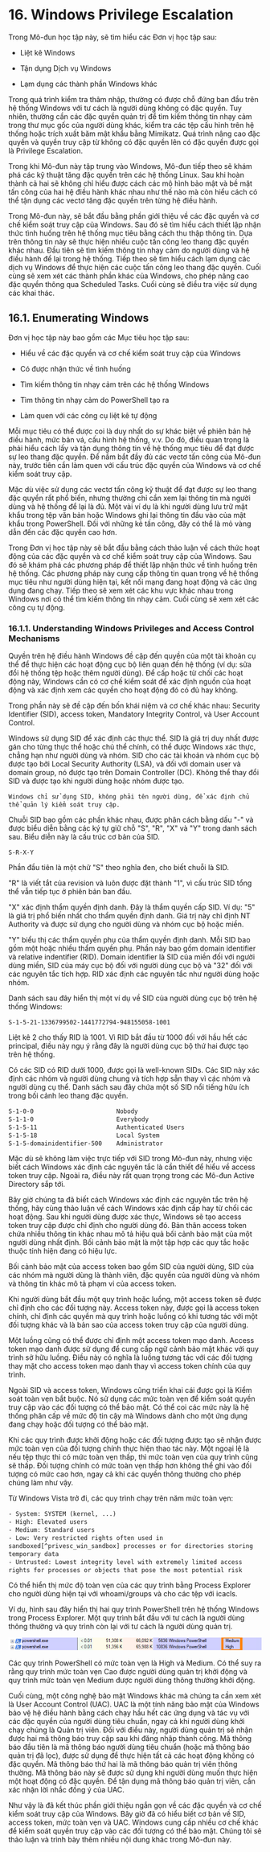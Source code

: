# 16. Windows Privilege Escalation

Trong Mô-đun học tập này, sẽ tìm hiểu các Đơn vị học tập sau:

- Liệt kê Windows

- Tận dụng Dịch vụ Windows

- Lạm dụng các thành phần Windows khác

Trong quá trình kiểm tra thâm nhập, thường có được chỗ đứng ban đầu trên hệ thống Windows với tư cách là người dùng không có đặc quyền. Tuy nhiên, thường cần các đặc quyền quản trị để tìm kiếm thông tin nhạy cảm trong thư mục gốc của người dùng khác, kiểm tra các tệp cấu hình trên hệ thống hoặc trích xuất băm mật khẩu bằng Mimikatz. Quá trình nâng cao đặc quyền và quyền truy cập từ không có đặc quyền lên có đặc quyền được gọi là Privilege Escalation.

Trong khi Mô-đun này tập trung vào Windows, Mô-đun tiếp theo sẽ khám phá các kỹ thuật tăng đặc quyền trên các hệ thống Linux. Sau khi hoàn thành cả hai sẽ không chỉ hiểu được cách các mô hình bảo mật và bề mặt tấn công của hai hệ điều hành khác nhau như thế nào mà còn hiểu cách có thể tận dụng các vectơ tăng đặc quyền trên từng hệ điều hành.

Trong Mô-đun này, sẽ bắt đầu bằng phần giới thiệu về các đặc quyền và cơ chế kiểm soát truy cập của Windows. Sau đó sẽ tìm hiểu cách thiết lập nhận thức tình huống trên hệ thống mục tiêu bằng cách thu thập thông tin. Dựa trên thông tin này sẽ thực hiện nhiều cuộc tấn công leo thang đặc quyền khác nhau. Đầu tiên sẽ tìm kiếm thông tin nhạy cảm do người dùng và hệ điều hành để lại trong hệ thống. Tiếp theo sẽ tìm hiểu cách lạm dụng các dịch vụ Windows để thực hiện các cuộc tấn công leo thang đặc quyền. Cuối cùng sẽ xem xét các thành phần khác của Windows, cho phép nâng cao đặc quyền thông qua Scheduled Tasks. Cuối cùng sẽ điều tra việc sử dụng các khai thác.

## 16.1. Enumerating Windows

Đơn vị học tập này bao gồm các Mục tiêu học tập sau:

- Hiểu về các đặc quyền và cơ chế kiểm soát truy cập của Windows

- Có được nhận thức về tình huống

- Tìm kiếm thông tin nhạy cảm trên các hệ thống Windows

- Tìm thông tin nhạy cảm do PowerShell tạo ra

- Làm quen với các công cụ liệt kê tự động

Mỗi mục tiêu có thể được coi là duy nhất do sự khác biệt về phiên bản hệ điều hành, mức bản vá, cấu hình hệ thống, v.v. Do đó, điều quan trọng là phải hiểu cách lấy và tận dụng thông tin về hệ thống mục tiêu để đạt được sự leo thang đặc quyền. Để nắm bắt đầy đủ các vectơ tấn công của Mô-đun này, trước tiên cần làm quen với cấu trúc đặc quyền của Windows và cơ chế kiểm soát truy cập.

Mặc dù việc sử dụng các vectơ tấn công kỹ thuật để đạt được sự leo thang đặc quyền rất phổ biến, nhưng thường chỉ cần xem lại thông tin mà người dùng và hệ thống để lại là đủ. Một vài ví dụ là khi người dùng lưu trữ mật khẩu trong tệp văn bản hoặc Windows ghi lại thông tin đầu vào của mật khẩu trong PowerShell. Đối với những kẻ tấn công, đây có thể là mỏ vàng dẫn đến các đặc quyền cao hơn.

Trong Đơn vị học tập này sẽ bắt đầu bằng cách thảo luận về cách thức hoạt động của các đặc quyền và cơ chế kiểm soát truy cập của Windows. Sau đó sẽ khám phá các phương pháp để thiết lập nhận thức về tình huống trên hệ thống. Các phương pháp này cung cấp thông tin quan trọng về hệ thống mục tiêu như người dùng hiện tại, kết nối mạng đang hoạt động và các ứng dụng đang chạy. Tiếp theo sẽ xem xét các khu vực khác nhau trong Windows nơi có thể tìm kiếm thông tin nhạy cảm. Cuối cùng sẽ xem xét các công cụ tự động.

### 16.1.1. Understanding Windows Privileges and Access Control Mechanisms

Quyền trên hệ điều hành Windows đề cập đến quyền của một tài khoản cụ thể để thực hiện các hoạt động cục bộ liên quan đến hệ thống (ví dụ: sửa đổi hệ thống tệp hoặc thêm người dùng). Để cấp hoặc từ chối các hoạt động này, Windows cần có cơ chế kiểm soát để xác định nguồn của hoạt động và xác định xem các quyền cho hoạt động đó có đủ hay không.

Trong phần này sẽ đề cập đến bốn khái niệm và cơ chế khác nhau: Security Identifier (SID), access token, Mandatory Integrity Control, và User Account Control.

Windows sử dụng SID để xác định các thực thể. SID là giá trị duy nhất được gán cho từng thực thể hoặc chủ thể chính, có thể được Windows xác thực, chẳng hạn như người dùng và nhóm. SID cho các tài khoản và nhóm cục bộ được tạo bởi Local Security Authority (LSA), và đối với domain user và domain group, nó được tạo trên Domain Controller (DC). Không thể thay đổi SID và được tạo khi người dùng hoặc nhóm được tạo.

```
Windows chỉ sử dụng SID, không phải tên người dùng, để xác định chủ thể quản lý kiểm soát truy cập.
```

Chuỗi SID bao gồm các phần khác nhau, được phân cách bằng dấu "-" và được biểu diễn bằng các ký tự giữ chỗ "S", "R", "X" và "Y" trong danh sách sau. Biểu diễn này là cấu trúc cơ bản của SID.

```
S-R-X-Y
```

Phần đầu tiên là một chữ "S" theo nghĩa đen, cho biết chuỗi là SID.

"R" là viết tắt của revision và luôn được đặt thành "1", vì cấu trúc SID tổng thể vẫn tiếp tục ở phiên bản ban đầu.

"X" xác định thẩm quyền định danh. Đây là thẩm quyền cấp SID. Ví dụ: "5" là giá trị phổ biến nhất cho thẩm quyền định danh. Giá trị này chỉ định NT Authority và được sử dụng cho người dùng và nhóm cục bộ hoặc miền.

"Y" biểu thị các thẩm quyền phụ của thẩm quyền định danh. Mỗi SID bao gồm một hoặc nhiều thẩm quyền phụ. Phần này bao gồm domain identifier và relative indentifier (RID). Domain identifier là SID của miền đối với người dùng miền, SID của máy cục bộ đối với người dùng cục bộ và "32" đối với các nguyên tắc tích hợp. RID xác định các nguyên tắc như người dùng hoặc nhóm.

Danh sách sau đây hiển thị một ví dụ về SID của người dùng cục bộ trên hệ thống Windows:

```
S-1-5-21-1336799502-1441772794-948155058-1001
```

Liệt kê 2 cho thấy RID là 1001. Vì RID bắt đầu từ 1000 đối với hầu hết các principal, điều này ngụ ý rằng đây là người dùng cục bộ thứ hai được tạo trên hệ thống.

Có các SID có RID dưới 1000, được gọi là well-known SIDs. Các SID này xác định các nhóm và người dùng chung và tích hợp sẵn thay vì các nhóm và người dùng cụ thể. Danh sách sau đây chứa một số SID nổi tiếng hữu ích trong bối cảnh leo thang đặc quyền.

```
S-1-0-0                       Nobody        
S-1-1-0	                      Everybody
S-1-5-11                      Authenticated Users
S-1-5-18                      Local System
S-1-5-domainidentifier-500    Administrator
```

Mặc dù sẽ không làm việc trực tiếp với SID trong Mô-đun này, nhưng việc biết cách Windows xác định các nguyên tắc là cần thiết để hiểu về access token truy cập. Ngoài ra, điều này rất quan trọng trong các Mô-đun Active Directory sắp tới.

Bây giờ chúng ta đã biết cách Windows xác định các nguyên tắc trên hệ thống, hãy cùng thảo luận về cách Windows xác định cấp hay từ chối các hoạt động. Sau khi người dùng được xác thực, Windows sẽ tạo access token truy cập được chỉ định cho người dùng đó. Bản thân access token chứa nhiều thông tin khác nhau mô tả hiệu quả bối cảnh bảo mật của một người dùng nhất định. Bối cảnh bảo mật là một tập hợp các quy tắc hoặc thuộc tính hiện đang có hiệu lực.

Bối cảnh bảo mật của access token bao gồm SID của người dùng, SID của các nhóm mà người dùng là thành viên, đặc quyền của người dùng và nhóm và thông tin khác mô tả phạm vi của access token.

Khi người dùng bắt đầu một quy trình hoặc luồng, một access token sẽ được chỉ định cho các đối tượng này. Access token này, được gọi là access token chính, chỉ định các quyền mà quy trình hoặc luồng có khi tương tác với một đối tượng khác và là bản sao của access token truy cập của người dùng.

Một luồng cũng có thể được chỉ định một access token mạo danh. Access token mạo danh được sử dụng để cung cấp ngữ cảnh bảo mật khác với quy trình sở hữu luồng. Điều này có nghĩa là luồng tương tác với các đối tượng thay mặt cho access token mạo danh thay vì access token chính của quy trình.

Ngoài SID và access token, Windows cũng triển khai cái được gọi là Kiểm soát toàn vẹn bắt buộc. Nó sử dụng các mức toàn vẹn để kiểm soát quyền truy cập vào các đối tượng có thể bảo mật. Có thể coi các mức này là hệ thống phân cấp về mức độ tin cậy mà Windows dành cho một ứng dụng đang chạy hoặc đối tượng có thể bảo mật.

Khi các quy trình được khởi động hoặc các đối tượng được tạo sẽ nhận được mức toàn vẹn của đối tượng chính thực hiện thao tác này. Một ngoại lệ là nếu tệp thực thi có mức toàn vẹn thấp, thì mức toàn vẹn của quy trình cũng sẽ thấp. Đối tượng chính có mức toàn vẹn thấp hơn không thể ghi vào đối tượng có mức cao hơn, ngay cả khi các quyền thông thường cho phép chúng làm như vậy.

Từ Windows Vista trở đi, các quy trình chạy trên năm mức toàn vẹn:

```
- System: SYSTEM (kernel, ...)
- High: Elevated users
- Medium: Standard users
- Low: Very restricted rights often used in sandboxed[^privesc_win_sandbox] processes or for directories storing temporary data
- Untrusted: Lowest integrity level with extremely limited access rights for processes or objects that pose the most potential risk
```

Có thể hiển thị mức độ toàn vẹn của các quy trình bằng Process Explorer cho người dùng hiện tại với whoami/groups và cho các tệp với icacls.

Ví dụ, hình sau đây hiển thị hai quy trình PowerShell trên hệ thống Windows trong Process Explorer. Một quy trình bắt đầu với tư cách là người dùng thông thường và quy trình còn lại với tư cách là người dùng quản trị.

![alt text](image1.png)

Các quy trình PowerShell có mức toàn vẹn là High và Medium. Có thể suy ra rằng quy trình mức toàn vẹn Cao được người dùng quản trị khởi động và quy trình mức toàn vẹn Medium được người dùng thông thường khởi động.

Cuối cùng, một công nghệ bảo mật Windows khác mà chúng ta cần xem xét là User Account Control (UAC). UAC là một tính năng bảo mật của Windows bảo vệ hệ điều hành bằng cách chạy hầu hết các ứng dụng và tác vụ với các đặc quyền của người dùng tiêu chuẩn, ngay cả khi người dùng khởi chạy chúng là Quản trị viên. Đối với điều này, người dùng quản trị sẽ nhận được hai mã thông báo truy cập sau khi đăng nhập thành công. Mã thông báo đầu tiên là mã thông báo người dùng tiêu chuẩn (hoặc mã thông báo quản trị đã lọc), được sử dụng để thực hiện tất cả các hoạt động không có đặc quyền. Mã thông báo thứ hai là mã thông báo quản trị viên thông thường. Mã thông báo này sẽ được sử dụng khi người dùng muốn thực hiện một hoạt động có đặc quyền. Để tận dụng mã thông báo quản trị viên, cần xác nhận lời nhắc đồng ý của UAC.

Như vậy là đã kết thúc phần giới thiệu ngắn gọn về các đặc quyền và cơ chế kiểm soát truy cập của Windows. Bây giờ đã có hiểu biết cơ bản về SID, access token, mức toàn vẹn và UAC. Windows cung cấp nhiều cơ chế khác để kiểm soát quyền truy cập vào các đối tượng có thể bảo mật. Chúng tôi sẽ thảo luận và trình bày thêm nhiều nội dung khác trong Mô-đun này.
